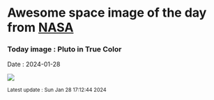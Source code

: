 
# Awesome space image of the day from [NASA](https://api.nasa.gov/)

### Today image : Pluto in True Color
Date : 2024-01-28

![](https://apod.nasa.gov/apod/image/2401/PlutoTrueColor_NewHorizons_960.jpg)

<small>Latest update : Sun Jan 28 17:12:44 2024</small>
        